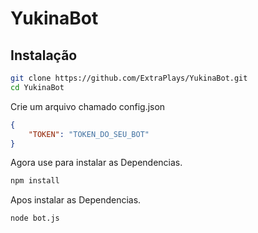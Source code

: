 # YukinaBot

## Instalação 
```sh
git clone https://github.com/ExtraPlays/YukinaBot.git
cd YukinaBot
```
 Crie um arquivo chamado config.json

```json
{
    "TOKEN": "TOKEN_DO_SEU_BOT"
}
```
 Agora use para instalar as Dependencias.
```sh
npm install
```
 Apos instalar as Dependencias.
```sh
node bot.js
```
